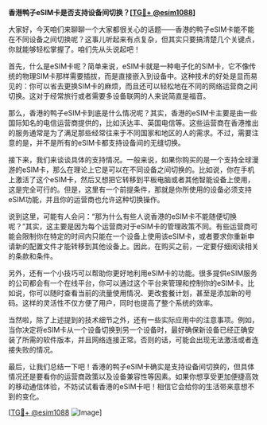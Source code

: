 **香港鸭子eSIM卡是否支持设备间切换？[[TG💪+ @esim1088](https://t.me/s/esim1088)]**

大家好，今天咱们来聊聊一个大家都很关心的话题——香港的鸭子eSIM卡能不能在不同设备之间切换呢？这事儿听起来有点复杂，但其实只要搞清楚几个关键点，你就能够轻松掌握了。咱们先从头说起吧！

首先，什么是eSIM卡呢？简单来说，eSIM卡就是一种电子化的SIM卡，它不像传统的物理SIM卡那样需要插拔，而是直接嵌入到设备中。这种技术的好处是显而易见的：你可以省去更换SIM卡的麻烦，而且还可以轻松地在不同的网络运营商之间切换。这对于经常旅行或者需要多设备联网的人来说简直是福音。

那么，香港的鸭子eSIM卡到底是什么情况呢？其实，香港的eSIM卡主要是由一些国际知名的电信运营商提供的，比如沃达丰、英国电信等。这些运营商在香港推出的服务通常是为了满足那些经常往来于不同国家和地区的人的需求。不过，需要注意的是，并不是所有的eSIM卡都支持设备间的无缝切换。

接下来，我们来谈谈具体的支持情况。一般来说，如果你购买的是一个支持全球漫游的eSIM卡，那么在理论上它是可以在不同设备之间切换的。比如说，你在手机上激活了这个eSIM卡，然后又想把它转移到平板电脑或者其他智能设备上使用，这是完全可行的。但是，这里有一个前提条件，那就是你所使用的设备必须支持eSIM功能，并且你的运营商也允许这种切换操作。

说到这里，可能有人会问：“那为什么有些人说香港的eSIM卡不能随便切换呢？”其实，这主要是因为每个运营商对于eSIM卡的管理政策不同。有些运营商可能会限制你在特定的时间内只能在一个设备上使用该eSIM卡，或者要求你重新申请新的配置文件才能转移到其他设备上。因此，在购买之前，一定要仔细阅读相关的条款和条件。

另外，还有一个小技巧可以帮助你更好地利用eSIM卡的功能。很多提供eSIM服务的公司都会有一个在线平台，你可以通过这个平台来管理和控制你的eSIM卡。比如说，你可以随时查看当前的流量使用情况、更改套餐计划，甚至是添加新的号码。这样的灵活性不仅方便了用户，同时也提高了整个系统的效率。

当然啦，除了上述提到的技术细节之外，还有一些实际应用中的注意事项。例如，当你决定将eSIM卡从一个设备切换到另一个设备时，最好确保新设备已经正确安装了所需的软件版本，并且网络连接正常。否则的话，可能会出现无法激活或者连接失败的情况。

最后，让我们总结一下吧！香港的鸭子eSIM卡确实是支持设备间切换的，但具体情况还是要看你的运营商政策以及设备兼容性等因素。如果你想享受更加便捷高效的移动通信体验，不妨试试看香港的eSIM卡吧！相信它会给你的生活带来意想不到的变化。

[[TG💪+ @esim1088](https://t.me/s/esim1088) ![Image](https://i.postimg.cc/4NQfJmqS/Snipaste-2025-05-13-00-14-12.png)]